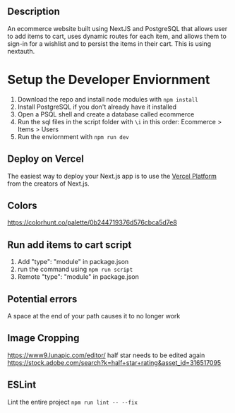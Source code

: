 ## Description

An ecommerce website built using NextJS and PostgreSQL that allows user to add items to cart, uses dynamic routes for each item, and allows them to sign-in for a wishlist and to persist the items in their cart. This is using nextauth.

# Setup the Developer Enviornment
1. Download the repo and install node modules with `npm install`
2. Install PostgreSQL if you don't already have it installed
3. Open a PSQL shell and create a database called ecommerce
4. Run the sql files in the script folder with `\i` in this order: Ecommerce > Items > Users
5. Run the enviornment with `npm run dev`

## Deploy on Vercel

The easiest way to deploy your Next.js app is to use the [Vercel Platform](https://vercel.com/new?utm_medium=default-template&filter=next.js&utm_source=create-next-app&utm_campaign=create-next-app-readme) from the creators of Next.js.

## Colors
https://colorhunt.co/palette/0b244719376d576cbca5d7e8

## Run add items to cart script
1. Add "type": "module" in package.json
2. run the command using  `npm run script`
3. Remote "type": "module" in package.json

## Potential errors
A space at the end of your path causes it to no longer work

## Image Cropping
https://www9.lunapic.com/editor/
half star needs to be edited again
https://stock.adobe.com/search?k=half+star+rating&asset_id=316517095

## ESLint
Lint the entire project
`npm run lint -- --fix`
